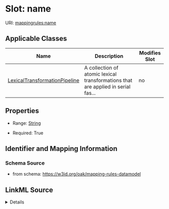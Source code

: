 # Slot: name

URI: [mappingrules:name](https://w3id.org/oak/mapping-rules-datamodel/name)



<!-- no inheritance hierarchy -->




## Applicable Classes

| Name | Description | Modifies Slot |
| --- | --- | --- |
[LexicalTransformationPipeline](LexicalTransformationPipeline.md) | A collection of atomic lexical transformations that are applied in serial fas... |  no  |







## Properties

* Range: [String](String.md)

* Required: True





## Identifier and Mapping Information







### Schema Source


* from schema: https://w3id.org/oak/mapping-rules-datamodel




## LinkML Source

<details>
```yaml
name: name
from_schema: https://w3id.org/oak/mapping-rules-datamodel
rank: 1000
key: true
alias: name
owner: LexicalTransformationPipeline
domain_of:
- LexicalTransformationPipeline
range: string
required: true

```
</details>